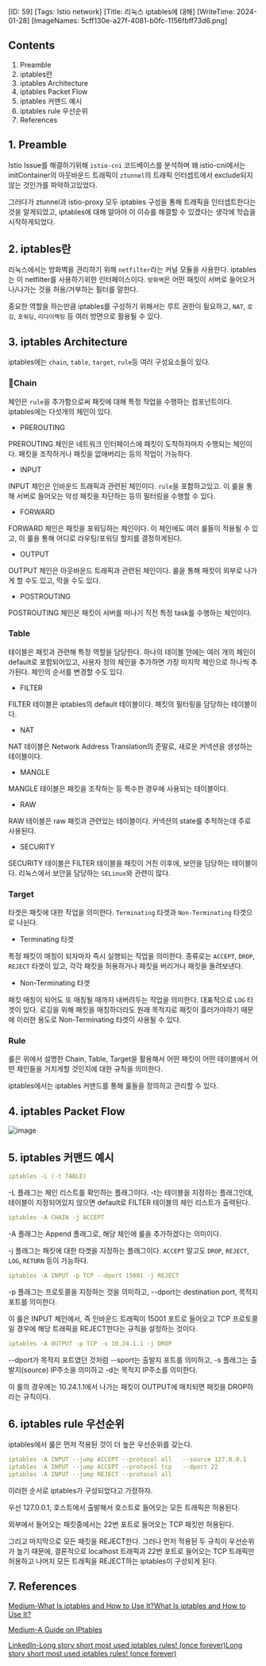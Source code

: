 [ID: 59]
[Tags: Istio network]
[Title: 리눅스 iptables에 대해]
[WriteTime: 2024-01-28]
[ImageNames: 5cff130e-a27f-4081-b0fc-1156fbff73d6.png]

## Contents

1. Preamble
2. iptables란
3. iptables Architecture
4. iptables Packet Flow 
5. iptables 커맨드 예시
6. iptables rule 우선순위
7. References

## 1. Preamble


Istio Issue를 해결하기위해 `istio-cni` 코드베이스를 분석하며 왜 istio-cni에서는 initContainer의 아웃바운드 트래픽이 `ztunnel`의 트래픽 인터셉트에서 exclude되지 않는 것인가를 파악하고있었다. 

그러다가 ztunnel과 istio-proxy 모두 iptables 구성을 통해 트래픽을 인터셉트한다는 것을 알게되었고, iptables에 대해 알아야 이 이슈를 해결할 수 있겠다는 생각에 학습을 시작하게되었다.

## 2. iptables란


리눅스에서는 방화벽을 관리하기 위해 `netfilter`라는 커널 모듈을 사용한다. iptables는 이 netfilter를 사용하기위한 인터페이스이다. `방화벽`은 어떤 패킷이 서버로 들어오거나/나가는 것을 허용/거부하는 필터를 말한다.

중요한 역할을 하는만큼 iptables를 구성하기 위해서는 루트 권한이 필요하고, `NAT`, `로깅`, `포워딩`, `리다이렉팅` 등 여러 방면으로 활용될 수 있다.

## 3. iptables Architecture


iptables에는 `chain`, `table`, `target`, `rule`등 여러 구성요소들이 있다.

### Chain


체인은 `rule`을 추가함으로써 패킷에 대해 특정 작업을 수행하는 컴포넌트이다. iptables에는 다섯개의 체인이 있다.


- PREROUTING

PREROUTING 체인은 네트워크 인터페이스에 패킷이 도착하자마자 수행되는 체인이다. 패킷을 조작하거나 패킷을 없애버리는 등의 작업이 가능하다.


- INPUT

INPUT 체인은 인바운드 트래픽과 관련된 체인이다. `rule`을 포함하고있고. 이 룰을 통해 서버로 들어오는 악성 패킷을 차단하는 등의 필터링을 수행할 수 있다.


- FORWARD

FORWARD 체인은 패킷을 포워딩하는 체인이다. 이 체인에도 여러 룰들이 적용될 수 있고, 이 룰을 통해 어디로 라우팅/포워딩 할지를 결정하게된다.


- OUTPUT

OUTPUT 체인은 아웃바운드 트래픽과 관련된 체인이다. 룰을 통해 패킷이 외부로 나가게 할 수도 있고, 막을 수도 있다.


- POSTROUTING

POSTROUTING 체인은 패킷이 서버를 떠나기 직전 특정 task를 수행하는 체인이다. 

### Table


테이블은 패킷과 관련해 특정 역할을 담당한다. 하나의 테이블 안에는 여러 개의 체인이 default로 포함되어있고, 사용자 정의 체인을 추가하면 가장 마지막 체인으로 하나씩 추가된다. 체인의 순서를 변경할 수도 있다.


- FILTER

FILTER 테이블은 iptables의 default 테이블이다. 패킷의 필터링을 담당하는 테이블이다.


- NAT

NAT 테이블은 Network Address Translation의 준말로, 새로운 커넥션을 생성하는 테이블이다.


- MANGLE

MANGLE 테이블은 패킷을 조작하는 등 특수한 경우에 사용되는 테이블이다.


- RAW

RAW 테이블은 raw 패킷과 관련있는 테이블이다. 커넥션의 state를 추적하는데 주로 사용된다.


- SECURITY

SECURITY 테이블은 FILTER 테이블을 패킷이 거친 이후에, 보안을 담당하는 테이블이다. 리눅스에서 보안을 담당하는 `SELinux`와 관련이 많다.

### Target


타겟은 패킷에 대한 작업을 의미한다. `Terminating` 타겟과 `Non-Terminating` 타겟으로 나뉜다.


- Terminating 타겟

특정 패킷이 매칭이 되자마자 즉시 실행되는 작업을 의미한다. 종류로는 `ACCEPT`, `DROP`, `REJECT` 타겟이 있고, 각각 패킷을 허용하거나 패킷을 버리거나 패킷을 돌려보낸다.


- Non-Terminating 타겟

패킷 매칭이 되어도 또 매칭될 때까지 내버려두는 작업을 의미한다. 대표적으로 `LOG` 타겟이 있다. 로깅을 위해 패킷을 매칭하더라도 원래 목적지로 패킷이 흘러가야하기 때문에 이러한 용도로 Non-Terminating 타겟이 사용될 수 있다.

### Rule


룰은 위에서 설명한 Chain, Table, Target을 활용해서 어떤 패킷이 어떤 테이블에서 어떤 체인들을 거치게할 것인지에 대한 규칙을 의미한다.

iptables에서는 iptables 커맨드를 통해 룰들을 정의하고 관리할 수 있다.

## 4. iptables Packet Flow


![image](https://res.craft.do/user/full/6deb5b3a-d995-5f97-e85b-e7c3c5f9702a/doc/B9CA67CA-CDD1-4ADF-8929-61EE6D8E6B9F/69A97DE6-62AF-4C71-9920-A47EB353F260_2/vuGROe1lG7oPE47Iu0W3HYIycmQoMWiOR7padkhJTmcz/Image.png)

## 5. iptables 커맨드 예시


```yaml
iptables -L (-t TABLE)
```


-L 플래그는 체인 리스트를 확인하는 플래그이다. -t는 테이블을 지정하는 플래그인데, 테이블이 지정되어있지 않으면 default로 FILTER 테이블의 체인 리스트가 출력된다.

```yaml
iptables -A CHAIN -j ACCEPT
```


-A 플래그는 Append 플래그로, 해당 체인에 룰을 추가하겠다는 의미이다.

-j 플래그는 패킷에 대한 타겟을 지정하는 플래그이다. `ACCEPT` 말고도 `DROP`, `REJECT`, `LOG`, `RETURN` 등이 가능하다.

```yaml
iptables -A INPUT -p TCP --dport 15001 -j REJECT
```


-p 플래그는 프로토콜을 지정하는 것을 의미하고, --dport는 destination port, 목적지 포트를 의미한다.

이 룰은 INPUT 체인에서, 즉 인바운드 트래픽이 15001 포트로 들어오고 TCP 프로토콜일 경우에 해당 트래픽을 REJECT한다는 규칙을 설정하는 것이다.

```yaml
iptables -A OUTPUT -p TCP -s 10.24.1.1 -j DROP
```


--dport가 목적지 포트였던 것처럼 --sport는 출발지 포트를 의미하고, -s 플래그는 출발지(source) IP주소을 의미하고 -d는 목적지 IP주소를 의미한다.

이 룰의 경우에는 10.24.1.1에서 나가는 패킷이 OUTPUT에 매치되면 패킷을 DROP하라는 규칙이다.

## 6. iptables rule 우선순위


iptables에서 룰은 먼저 적용된 것이 더 높은 우선순위를 갖는다.

```yaml
iptables -A INPUT --jump ACCEPT --protocol all   --source 127.0.0.1
iptables -A INPUT --jump ACCEPT --protocol tcp   --dport 22
iptables -A INPUT --jump REJECT --protocol all
```


이러한 순서로 iptables가 구성되었다고 가정하자.

우선 127.0.0.1, 호스트에서 출발해서 호스트로 들어오는 모든 트래픽은 허용된다.

외부에서 들어오는 패킷중에서는 22번 포트로 들어오는 TCP 패킷만 허용된다.

그리고 마지막으로 모든 패킷을 REJECT한다. 그러나 먼저 적용된 두 규칙이 우선순위가 높기 때문에, 결론적으로 localhost 트래픽과 22번 포트로 들어오는 TCP 트래픽만 허용하고 나머지 모든 트래픽을 REJECT하는 iptables이 구성되게 된다.

## 7. References


[Medium-What Is iptables and How to Use It?What Is iptables and How to Use It?](https://medium.com/skilluped/what-is-iptables-and-how-to-use-it-781818422e52)

[Medium-A Guide on IPtables](https://medium.com/@mzainkh/a-guide-on-iptables-c4babdc2ea9c)

[LinkedIn-Long story short most used iptables rules! (once forever)Long story short most used iptables rules! (once forever)](https://www.linkedin.com/pulse/iptables-commonly-used-rules-other-stories-short-once-zamani-rad/)
